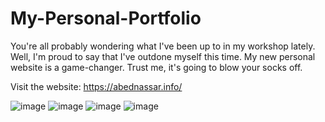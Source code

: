# My-Personal-Portfolio

You're all probably wondering what I've been up to in my workshop lately. Well, I'm proud to say that I've outdone myself this time. My new personal website is a game-changer. Trust me, it's going to blow your socks off.

Visit the website: https://abednassar.info/

![image](https://user-images.githubusercontent.com/57958425/223472060-7e8e818b-0274-4234-b28e-487ebb53a446.png)
![image](https://user-images.githubusercontent.com/57958425/223472325-9ede1d4f-bdf5-4220-bae9-d13cce5de4e8.png)
![image](https://user-images.githubusercontent.com/57958425/223472412-014d8aa5-1ec5-460a-90b5-363bf0103681.png)
![image](https://user-images.githubusercontent.com/57958425/223472518-69a07f4c-f34f-4baa-8033-584d62c730e6.png)
